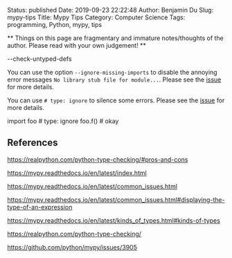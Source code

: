 Status: published
Date: 2019-09-23 22:22:48
Author: Benjamin Du
Slug: mypy-tips
Title: Mypy Tips
Category: Computer Science
Tags: programming, Python, mypy, tips

**
Things on this page are fragmentary and immature notes/thoughts of the author.
Please read with your own judgement!
**




--check-untyped-defs

You can use the option `--ignore-missing-imports` to disable the annoying error messages `No library stub file for module...`.
Please see the [issue](https://github.com/python/mypy/issues/3905) for more details.

You can use `# type: ignore` to silence some errors.
Please see the [issue](https://github.com/python/mypy/issues/500) for more details.

import foo # type: ignore
foo.f()  # okay

## References

https://realpython.com/python-type-checking/#pros-and-cons

https://mypy.readthedocs.io/en/latest/index.html

https://mypy.readthedocs.io/en/latest/common_issues.html

https://mypy.readthedocs.io/en/latest/common_issues.html#displaying-the-type-of-an-expression

https://mypy.readthedocs.io/en/latest/kinds_of_types.html#kinds-of-types

https://realpython.com/python-type-checking/


https://github.com/python/mypy/issues/3905
